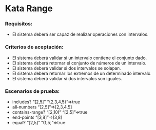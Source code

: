 # Kata Range
### Requisitos: 
-	El sistema deberá ser capaz de realizar operaciones con intervalos.
### Criterios de aceptación:
-	El sistema deberá validar si un intervalo contiene el conjunto dado.
-	El sistema deberá retornar el conjunto de números de un intervalo.
-	El sistema deberá validar si dos intervalos se solapan.
-	El sistema deberá retornar los extremos de un determinado intervalo.
-	El sistema deberá validar si dos intervalos son iguales.
### Escenarios de prueba:
-	includes? “[2,5]” “{2,3,4,5}”=>true
-	all-numbers “[2,5]”=>[2,3,4,5]
-	contains-range? “[2,10)” “[2,5]”=>true
-	end-points “[3,8]”=>[3,8]
-	equal? “[2,5]” “(1,5]”=>true
